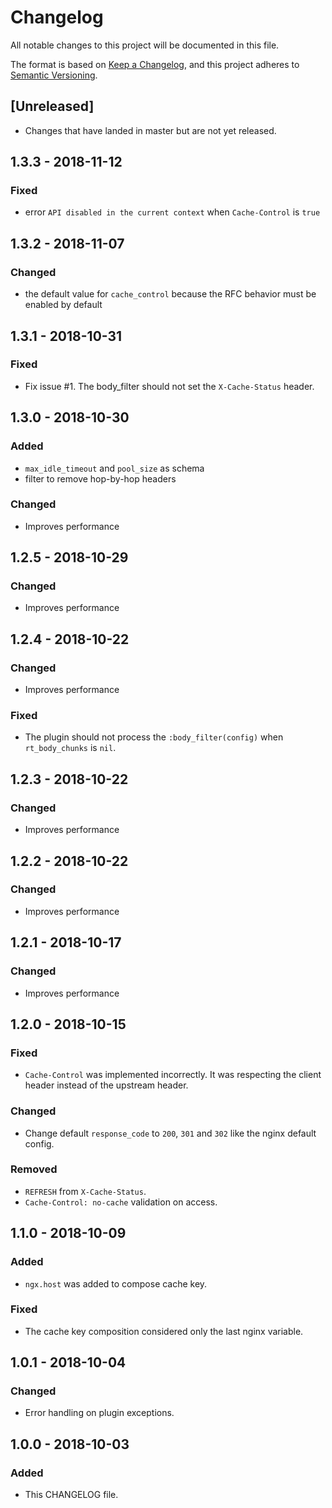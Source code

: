 # Changelog

All notable changes to this project will be documented in this file.

The format is based on [Keep a Changelog](https://keepachangelog.com/en/1.0.0/),
and this project adheres to [Semantic Versioning](https://semver.org/spec/v2.0.0.html).

## [Unreleased]

- Changes that have landed in master but are not yet released.

## 1.3.3 - 2018-11-12
### Fixed
- error `API disabled in the current context` when `Cache-Control` is `true`

## 1.3.2 - 2018-11-07
### Changed
- the default value for `cache_control` because the RFC behavior must be enabled by default

## 1.3.1 - 2018-10-31
### Fixed
- Fix issue #1. The body_filter should not set the `X-Cache-Status` header.

## 1.3.0 - 2018-10-30
### Added
- `max_idle_timeout` and `pool_size` as schema
- filter to remove hop-by-hop headers

### Changed
- Improves performance

## 1.2.5 - 2018-10-29
### Changed
- Improves performance

## 1.2.4 - 2018-10-22
### Changed
- Improves performance

### Fixed
- The plugin should not process the `:body_filter(config)` when `rt_body_chunks` is `nil`.

## 1.2.3 - 2018-10-22
### Changed
- Improves performance

## 1.2.2 - 2018-10-22
### Changed
- Improves performance

## 1.2.1 - 2018-10-17
### Changed
- Improves performance

## 1.2.0 - 2018-10-15
### Fixed
- `Cache-Control` was implemented incorrectly. It was respecting the client header instead of the upstream header.

### Changed
- Change default `response_code` to `200`, `301` and `302` like the nginx default config.

### Removed
- `REFRESH` from `X-Cache-Status`.
- `Cache-Control: no-cache` validation on access.

## 1.1.0 - 2018-10-09
### Added
- `ngx.host` was added to compose cache key.

### Fixed
- The cache key composition considered only the last nginx variable.

## 1.0.1 - 2018-10-04
### Changed
- Error handling on plugin exceptions.

## 1.0.0 - 2018-10-03
### Added
- This CHANGELOG file.

[1.3.2]: https://github.com/globocom/kong-plugin-proxy-cache/compare/1.3.1...1.3.2
[1.3.1]: https://github.com/globocom/kong-plugin-proxy-cache/compare/1.3.0...1.3.1
[1.3.0]: https://github.com/globocom/kong-plugin-proxy-cache/compare/1.2.5...1.3.0
[1.2.5]: https://github.com/globocom/kong-plugin-proxy-cache/compare/1.2.4...1.2.5
[1.2.4]: https://github.com/globocom/kong-plugin-proxy-cache/compare/1.2.3...1.2.4
[1.2.3]: https://github.com/globocom/kong-plugin-proxy-cache/compare/1.2.2...1.2.3
[1.2.2]: https://github.com/globocom/kong-plugin-proxy-cache/compare/1.2.1...1.2.2
[1.2.1]: https://github.com/globocom/kong-plugin-proxy-cache/compare/1.2.0...1.2.1
[1.2.0]: https://github.com/globocom/kong-plugin-proxy-cache/compare/1.1.0...1.2.0
[1.1.0]: https://github.com/globocom/kong-plugin-proxy-cache/compare/1.0.1...1.1.0
[1.0.1]: https://github.com/globocom/kong-plugin-proxy-cache/compare/1.0.0...1.0.1
